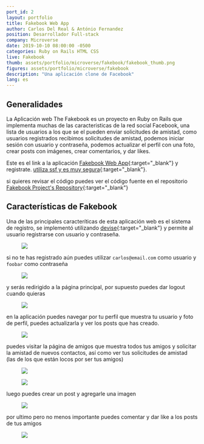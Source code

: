 ```yaml
---
port_id: 2
layout: portfolio
title: Fakebook Web App
author: Carlos Del Real & António Fernandez
position: Desarrollador Full-stack
company: Microverse
date: 2019-10-10 08:00:00 -0500
categories: Ruby on Rails HTML CSS 
live: Fakebook
thumb: assets/portfolio/microverse/fakebook/fakebook_thumb.png
figures: assets/portfolio/microverse/fakebook
description: "Una aplicación clone de Facebook"
lang: es
---
```


## Generalidades

La Aplicación web The Fakebook es un proyecto en Ruby on Rails que implementa muchas de las caracteristicas de la red social Facebook, una lista de usuarios a los que se el pueden enviar solicitudes de amistad, como usuarios registrados recibimos solicitudes de amistad, podemos iniciar sesión con usuario y contraseña, podemos actualizar el perfil con una foto, crear posts con imágenes, crear comentarios, y dar likes.

Este es el link a la aplicación [Fakebook Web App](https://frozen-everglades-48914.herokuapp.com/){:target="_blank"} y registrate. [utiliza ssf y es muy segura](https://es.wikipedia.org/wiki/Transport_Layer_Security){:target="_blank"}. 

si quieres revisar el código puedes ver el código fuente en el repositorio [Fakebook Project's Repository](https://github.com/trox115/Fakebook){:target="_blank"}

## Características de Fakebook

Una de las principales caracteríticas de esta aplicación web es el sistema de registro, se implementó utilizando [devise](https://github.com/heartcombo/devise){:target="_blank"} y permite al usuario registrarse con usuario y contraseña.

<figure class="figure">
    <img src="{{ url }}/{{ page.figures }}/login_home.png">
</figure>

si no te has registrado aún puedes utilizar `carlos@email.com` como usuario y `foobar` como contraseña

<figure class="figure">
    <img src="{{ url }}/{{ page.figures }}/login_userandpass.png">
</figure>

y serás redirigido a la página principal, por supuesto puedes dar logout cuando quieras

<figure class="figure">
    <img src="{{ url }}/{{ page.figures }}/logout.png">
</figure>

en la aplicación puedes navegar por tu perfil que muestra tu usuario y foto de perfil, puedes actualizarla y ver los posts que has creado.

<figure class="figure">
    <img src="{{ url }}/{{ page.figures }}/profile.png">
</figure>

puedes visitar la página de amigos que muestra todos tus amigos y solicitar la amistad de nuevos contactos, así como ver tus solicitudes de amistad (las de los que están locos por ser tus amigos)


<figure class="figure">
    <img src="{{ url }}/{{ page.figures }}/friends.png">
</figure>

<figure class="figure">
    <img src="{{ url }}/{{ page.figures }}/friendships.png">
</figure>

luego puedes crear un post y agregarle una imagen

<figure class="figure">
    <img src="{{ url }}/{{ page.figures }}/create_post.png">
</figure>

por ultimo pero no menos importante puedes comentar y dar like a los posts de tus amigos

<figure class="figure">
    <img src="{{ url }}/{{ page.figures }}/coment_and_like_posts.png">
</figure>
